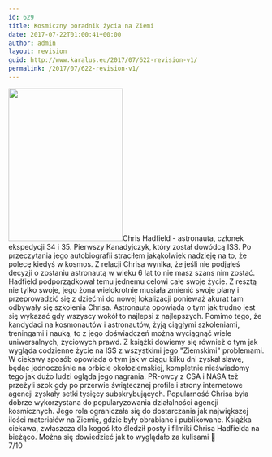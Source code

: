 ```yaml
---
id: 629
title: Kosmiczny poradnik życia na Ziemi
date: 2017-07-22T01:00:41+00:00
author: admin
layout: revision
guid: http://www.karalus.eu/2017/07/622-revision-v1/
permalink: /2017/07/622-revision-v1/
---
```

[<img class="alignleft wp-image-628 size-medium" src="/wp-content/uploads/2017/07/IMG_3143-e1500677939844-225x300.jpg?resize=225%2C300" alt="" width="225" height="300" srcset="/wp-content/uploads/2017/07/IMG_3143-e1500677939844.jpg?resize=225%2C300 225w, /wp-content/uploads/2017/07/IMG_3143-e1500677939844.jpg?resize=768%2C1024 768w, /wp-content/uploads/2017/07/IMG_3143-e1500677939844.jpg?w=2000 2000w, /wp-content/uploads/2017/07/IMG_3143-e1500677939844.jpg?w=3000 3000w" sizes="(max-width: 225px) 100vw, 225px" data-recalc-dims="1" />](/wp-content/uploads/2017/07/IMG_3143-e1500677939844.jpg)Chris Hadfield - astronauta, członek ekspedycji 34 i 35. Pierwszy Kanadyjczyk, który został dowódcą ISS. Po przeczytania jego autobiografii straciłem jakąkolwiek nadzieję na to, że polecę kiedyś w kosmos. Z relacji Chrisa wynika, że jeśli nie podjąłeś decyzji o zostaniu astronautą w wieku 6 lat to nie masz szans nim zostać. Hadfield podporządkował temu jednemu celowi całe swoje życie. Z resztą nie tylko swoje, jego żona wielokrotnie musiała zmienić swoje plany i przeprowadzić się z dziećmi do nowej lokalizacji ponieważ akurat tam odbywały się szkolenia Chrisa. Astronauta opowiada o tym jak trudno jest się wykazać gdy wszyscy wokół to najlepsi z najlepszych. Pomimo tego, że kandydaci na kosmonautów i astronautów, żyją ciągłymi szkoleniami, treningami i nauką, to z jego doświadczeń można wyciągnąć wiele uniwersalnych, życiowych prawd. Z książki dowiemy się również o tym jak wygląda codzienne życie na ISS z wszystkimi jego "Ziemskimi" problemami. W ciekawy sposób opowiada o tym jak w ciągu kilku dni zyskał sławę, będąc jednocześnie na orbicie okołoziemskiej, kompletnie nieświadomy tego jak dużo ludzi ogląda jego nagrania. PR-owcy z CSA i NASA też przeżyli szok gdy po przerwie świątecznej profile i strony internetowe agencji zyskały setki tysięcy subskrybujących. Popularność Chrisa była dobrze wykorzystana do popularyzowania działalności agencji kosmicznych. Jego rola ograniczała się do dostarczania jak największej ilości materiałów na Ziemię, gdzie były obrabiane i publikowane. Książka ciekawa, zwłaszcza dla kogoś kto śledził posty i filmiki Chrisa Hadfielda na bieżąco. Można się dowiedzieć jak to wyglądało za kulisami 🙂  
7/10